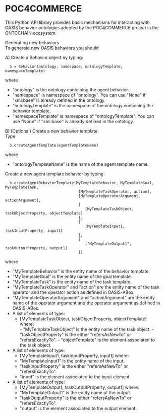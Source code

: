# POC4COMMERCE

This Python API library provides basic mechanisms for interacting with OASIS behavior ontologies adopted by the POC4COMMERCE project in the ONTOCHAIN ecosystem.



Generating new behaviors </br>
   To generate new OASIS behaviors you should

A) Create a Behavior object by typing: </br>
      
      b = Behavior(ontology, namespace, ontologyTemplate, namespaceTemplate)
      
   where  </br>
   - "ontology" is the ontology containing the agent behavior.
   - "namespace" is namespace of "ontology". You can use "None" if "xml:base" is already defined in the ontology.
   - "ontologyTemplate" is the namespace of the ontology containing the behavior template.
   - "namespaceTemplate" is namespace of "ontologyTemplate". You can use "None" if "xml:base" is already defined in the ontology.
   
B) (Optional) Create a new behavior template </br>
   Type 
   
      b.createAgentTemplate(agentTemplateName)
      
   where  </br>   
   - "ontologyTemplateName" is the name of the agent template name. </br>
   
   Create a new agent template behavior by typing: </br>


      b.createAgentBehaviorTemplate(MyTemplateBehavior, MyTemplateGoal, MyTemplateTask,
                                     [MyTemplateTaskOperator, action], 
                                     [MyTemplateOperatorArgument, actionArgument],
                                     [
                                        [MyTemplateTaskObject, taskObjectProperty, objectTemplate]
                                     ], 
                                     [ 
                                        [MyTemplateInput1, taskInputProperty, input1]
                                     ], 
                                     [ 
                                        ["MyTemplateOutput1", taskOutputProperty, output1]
                                     ])

    
    
   where
   - "MyTemplateBehavior" is the entity name of the behavior template. 
   - "MyTemplateGoal" is the entity name of the goal template.
   - "MyTemplateTask" is the entity name of the task template.
   - "MyTemplateTaskOperator" and "action" are the entity name of the task operator  and the operator action as defined in OASIS-ABox.
   - "MyTemplateOperatorArgument" and "actionArgument" are the entity name of the operator argument and the operator argument as defined in OASIS-ABox.
   - A list of elements of type:
     - [MyTemplateTaskObject, taskObjectProperty, objectTemplate]
           where: </br>
           - "MyTemplateTaskObject" is the entity name of the task object.
           - "taskObjectProperty" is the either "refersAsNewTo" or "refersExactlyTo".
           - "objectTemplate" is the element associated to the task object.
   - A list of elements of type:
     - [MyTemplateInput1, taskInputProperty, input1]
     where: </br> 
     - "MyTemplateInput1" is the entity name of the input.
     - "taskInputProperty" is the either "refersAsNewTo" or "refersExactlyTo".
     - "input" is the element associated to the input element.   
   - A list of elements of type:
     - [MyTemplateOutput1, taskOutputProperty, output1]
     where: </br> 
     - "MyTemplateOutput1" is the entity name of the output.
     - "taskOutputProperty" is the either "refersAsNewTo" or "refersExactlyTo".
     - "output" is the element associated to the output element.  
           
           
       
       

